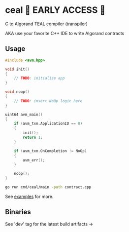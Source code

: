 # ceal 👷 EARLY ACCESS 👷

C to Algorand TEAL compiler (transpiler)

AKA use your favorite C++ IDE to write Algorand contracts

## Usage

```cpp
#include <avm.hpp>

void init()
{
	// TODO: initialize app
}

void noop()
{
	// TODO: insert NoOp logic here
}

uint64 avm_main()
{
	if (avm_txn.ApplicationID == 0)
	{
		init();
		return 1;
	}

	if (avm_txn.OnCompletion != NoOp)
	{
		avm_err();
	}

	noop();
}
```
```bash
go run cmd/ceal/main -path contract.cpp
```

See [examples](examples) for more.

## Binaries

See 'dev' tag for the latest build artifacts ->
